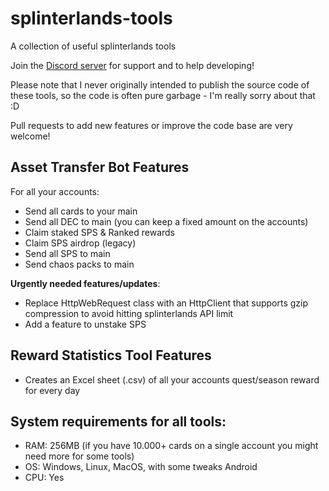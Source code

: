 # splinterlands-tools
A collection of useful splinterlands tools

Join the [Discord server](https://discord.gg/hwSr7KNGs9) for support and to help developing!

Please note that I never originally intended to publish the source code of these tools, so the code is often pure garbage - I'm really sorry about that :D

Pull requests to add new features or improve the code base are very welcome!

## Asset Transfer Bot Features
For all your accounts:
 - Send all cards to your main
 - Send all DEC to main (you can keep a fixed amount on the accounts)
 - Claim staked SPS & Ranked rewards
 - Claim SPS airdrop (legacy)
 - Send all SPS to main
 - Send chaos packs to main

**Urgently needed features/updates**:
- Replace HttpWebRequest class with an HttpClient that supports gzip compression to avoid hitting splinterlands API limit
- Add a feature to unstake SPS

## Reward Statistics Tool Features
-  Creates an Excel sheet (.csv) of all your accounts quest/season reward for every day

## System requirements for all tools:
- RAM: 256MB (if you have 10.000+ cards on a single account you might need more for some tools)
- OS: Windows, Linux, MacOS, with some tweaks Android
- CPU: Yes
